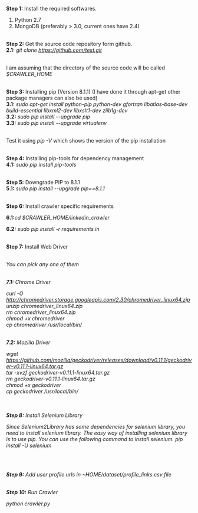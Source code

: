 <b>Step 1:</b> Install the required softwares.<br>
1. Python 2.7<br>
2. MongoDB (preferably > 3.0, current ones have 2.4)<br><br>

<b>Step 2:</b> Get the source code repository form github.<br>
<b>2.1:</b> <i>git clone https://github.com/test.git</i><br><br>


I am assuming that the directory of the source code will be called <i>$CRAWLER_HOME</i><br><br>

<b>Step 3:</b> Installing pip (Version 8.1.1) (I have done it through apt-get other package managers can also be used)<br>
<b>3.1:</b> <i>sudo apt-get install python-pip python-dev gfortran libatlas-base-dev build-essential libxml2-dev libxslt1-dev zlib1g-dev</i><br>
<b>3.2:</b> <i>sudo pip install --upgrade pip</i><br> 
<b>3.3:</b> <i>sudo pip install --upgrade virtualenv</i><br><br>

Test it using <i>pip -V</i> which shows the version of the pip installation<br><br>

<b>Step 4:</b> Installing pip-tools for dependency management<br>
<b>4.1:</b> <i>sudo pip install pip-tools</i><br><br>

<b>Step 5:</b> Downgrade PIP to 8.1.1<br>
<b>5.1:</b> <i>sudo pip install --upgrade pip==8.1.1</i><br><br> 

<b>Step 6:</b> Install crawler specific requirements<br>

<b>6.1:</b><i>cd $CRAWLER_HOME/linkedin_crawler</i><br>

<b>6.2:</b> <i>sudo pip install -r requirements.in</i><br><br>


<b>Step 7:</b> Install Web Driver<br><br>

<i>You can pick any one of them<i><br><br>

<b>7.1:</b> <i>Chrome Driver</i><br>

curl -O http://chromedriver.storage.googleapis.com/2.30/chromedriver_linux64.zip<br>
unzip chromedriver_linux64.zip<br>
rm chromedriver_linux64.zip<br>
chmod +x chromedriver<br>
cp chromedriver /usr/local/bin/
<br><br>

<b>7.2:</b> <i>Mozilla Driver</i><br>

wget https://github.com/mozilla/geckodriver/releases/download/v0.11.1/geckodriver-v0.11.1-linux64.tar.gz<br>
tar -xvzf geckodriver-v0.11.1-linux64.tar.gz<br>
rm geckodriver-v0.11.1-linux64.tar.gz<br>
chmod +x geckodriver<br>
cp geckodriver /usr/local/bin/<br>
<br><br>


<b>Step 8:</b> <i>Install Selenium Library</i><br>

Since Selenium2Library has some dependencies for selenium library, you need to install selenium library. The easy way of installing selenium library is to use pip. You can use the following command to install selenium.
pip install -U selenium

<br><br>

<b>Step 9:</b> <i>Add user profile urls in ~HOME/dataset/profile_links.csv file</i><br><br>

<b>Step 10:</b> <i>Run Crawler</i><br>

<div>python crawler.py</div>


